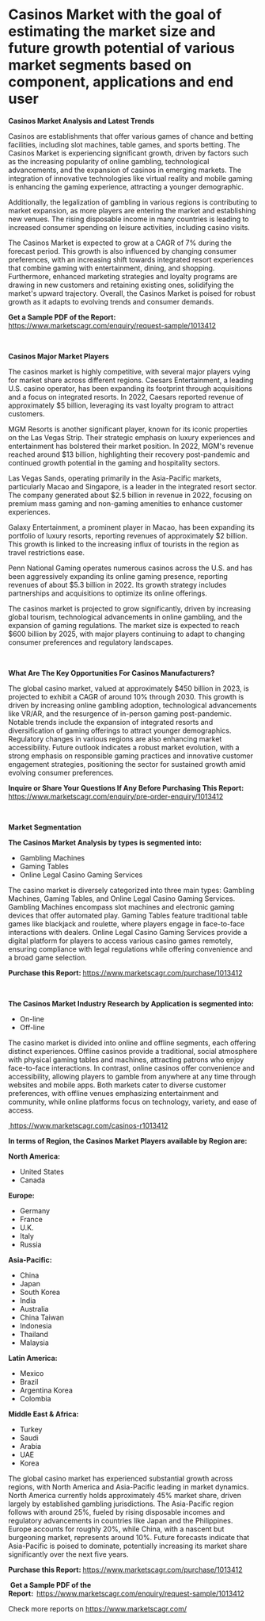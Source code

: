 <p><h1>Casinos Market with the goal of estimating the market size and future growth potential of various market segments based on component, applications and end user</h1></p><p><strong>Casinos Market Analysis and Latest Trends</strong></p>
<p><p>Casinos are establishments that offer various games of chance and betting facilities, including slot machines, table games, and sports betting. The Casinos Market is experiencing significant growth, driven by factors such as the increasing popularity of online gambling, technological advancements, and the expansion of casinos in emerging markets. The integration of innovative technologies like virtual reality and mobile gaming is enhancing the gaming experience, attracting a younger demographic.</p><p>Additionally, the legalization of gambling in various regions is contributing to market expansion, as more players are entering the market and establishing new venues. The rising disposable income in many countries is leading to increased consumer spending on leisure activities, including casino visits.</p><p>The Casinos Market is expected to grow at a CAGR of 7% during the forecast period. This growth is also influenced by changing consumer preferences, with an increasing shift towards integrated resort experiences that combine gaming with entertainment, dining, and shopping. Furthermore, enhanced marketing strategies and loyalty programs are drawing in new customers and retaining existing ones, solidifying the market's upward trajectory. Overall, the Casinos Market is poised for robust growth as it adapts to evolving trends and consumer demands.</p></p>
<p><strong>Get a Sample PDF of the Report:&nbsp;</strong> <a href="https://www.marketscagr.com/enquiry/request-sample/1013412?utm_campaign=2194&utm_medium=2&utm_source=Github&utm_content=ia&utm_term=06032025&utm_id=casinos">https://www.marketscagr.com/enquiry/request-sample/1013412</a></p>
<p>&nbsp;</p>
<p><strong>Casinos Major Market Players</strong></p>
<p><p>The casinos market is highly competitive, with several major players vying for market share across different regions. Caesars Entertainment, a leading U.S. casino operator, has been expanding its footprint through acquisitions and a focus on integrated resorts. In 2022, Caesars reported revenue of approximately $5 billion, leveraging its vast loyalty program to attract customers.</p><p>MGM Resorts is another significant player, known for its iconic properties on the Las Vegas Strip. Their strategic emphasis on luxury experiences and entertainment has bolstered their market position. In 2022, MGM's revenue reached around $13 billion, highlighting their recovery post-pandemic and continued growth potential in the gaming and hospitality sectors.</p><p>Las Vegas Sands, operating primarily in the Asia-Pacific markets, particularly Macao and Singapore, is a leader in the integrated resort sector. The company generated about $2.5 billion in revenue in 2022, focusing on premium mass gaming and non-gaming amenities to enhance customer experiences.</p><p>Galaxy Entertainment, a prominent player in Macao, has been expanding its portfolio of luxury resorts, reporting revenues of approximately $2 billion. This growth is linked to the increasing influx of tourists in the region as travel restrictions ease.</p><p>Penn National Gaming operates numerous casinos across the U.S. and has been aggressively expanding its online gaming presence, reporting revenues of about $5.3 billion in 2022. Its growth strategy includes partnerships and acquisitions to optimize its online offerings.</p><p>The casinos market is projected to grow significantly, driven by increasing global tourism, technological advancements in online gambling, and the expansion of gaming regulations. The market size is expected to reach $600 billion by 2025, with major players continuing to adapt to changing consumer preferences and regulatory landscapes.</p></p>
<p>&nbsp;</p>
<p><strong>What Are The Key Opportunities For Casinos Manufacturers?</strong></p>
<p><p>The global casino market, valued at approximately $450 billion in 2023, is projected to exhibit a CAGR of around 10% through 2030. This growth is driven by increasing online gambling adoption, technological advancements like VR/AR, and the resurgence of in-person gaming post-pandemic. Notable trends include the expansion of integrated resorts and diversification of gaming offerings to attract younger demographics. Regulatory changes in various regions are also enhancing market accessibility. Future outlook indicates a robust market evolution, with a strong emphasis on responsible gaming practices and innovative customer engagement strategies, positioning the sector for sustained growth amid evolving consumer preferences.</p></p>
<p><strong>Inquire or Share Your Questions If Any Before Purchasing This Report:</strong> <a href="https://www.marketscagr.com/enquiry/pre-order-enquiry/1013412?utm_campaign=2194&utm_medium=2&utm_source=Github&utm_content=ia&utm_term=06032025&utm_id=casinos">https://www.marketscagr.com/enquiry/pre-order-enquiry/1013412</a></p>
<p>&nbsp;</p>
<p><strong>Market Segmentation</strong></p>
<p><strong>The Casinos Market Analysis by types is segmented into:</strong></p>
<p><ul><li>Gambling Machines</li><li>Gaming Tables</li><li>Online Legal Casino Gaming Services</li></ul></p>
<p><p>The casino market is diversely categorized into three main types: Gambling Machines, Gaming Tables, and Online Legal Casino Gaming Services. Gambling Machines encompass slot machines and electronic gaming devices that offer automated play. Gaming Tables feature traditional table games like blackjack and roulette, where players engage in face-to-face interactions with dealers. Online Legal Casino Gaming Services provide a digital platform for players to access various casino games remotely, ensuring compliance with legal regulations while offering convenience and a broad game selection.</p></p>
<p><strong>Purchase this Report:&nbsp;</strong><a href="https://www.marketscagr.com/purchase/1013412?utm_campaign=2194&utm_medium=2&utm_source=Github&utm_content=ia&utm_term=06032025&utm_id=casinos">https://www.marketscagr.com/purchase/1013412</a></p>
<p>&nbsp;</p>
<p><strong>The Casinos Market Industry Research by Application is segmented into:</strong></p>
<p><ul><li>On-line</li><li>Off-line</li></ul></p>
<p><p>The casino market is divided into online and offline segments, each offering distinct experiences. Offline casinos provide a traditional, social atmosphere with physical gaming tables and machines, attracting patrons who enjoy face-to-face interactions. In contrast, online casinos offer convenience and accessibility, allowing players to gamble from anywhere at any time through websites and mobile apps. Both markets cater to diverse customer preferences, with offline venues emphasizing entertainment and community, while online platforms focus on technology, variety, and ease of access.</p></p>
<p><a href="https://www.marketscagr.com/casinos-r1013412?utm_campaign=2194&utm_medium=2&utm_source=Github&utm_content=ia&utm_term=06032025&utm_id=casinos">&nbsp;https://www.marketscagr.com/casinos-r1013412</a></p>
<p><strong>In terms of Region, the Casinos Market Players available by Region are:</strong></p>
<p>
    <p> <strong> North America: </strong>
        <ul>
            <li>United States</li>
            <li>Canada</li>
        </ul>
        </p> 
    <p> <strong> Europe: </strong>
        <ul>
            <li>Germany</li>
            <li>France</li>
            <li>U.K.</li>
            <li>Italy</li>
            <li>Russia</li>
        </ul>
        </p> 
    <p> <strong> Asia-Pacific: </strong>
        <ul>
            <li>China</li>
            <li>Japan</li>
            <li>South Korea</li>
            <li>India</li>
            <li>Australia</li>
            <li>China Taiwan</li>
            <li>Indonesia</li>
            <li>Thailand</li>
            <li>Malaysia</li>
        </ul>
        </p> 
    <p> <strong> Latin America: </strong>
        <ul>
            <li>Mexico</li>
            <li>Brazil</li>
            <li>Argentina Korea</li>
            <li>Colombia</li>
        </ul>
        </p> 
    <p> <strong> Middle East & Africa: </strong>
        <ul>
            <li>Turkey</li>
            <li>Saudi</li>
            <li>Arabia</li>
            <li>UAE</li>
            <li>Korea</li>
        </ul>
    </p>
    </p>
<p><p>The global casino market has experienced substantial growth across regions, with North America and Asia-Pacific leading in market dynamics. North America currently holds approximately 45% market share, driven largely by established gambling jurisdictions. The Asia-Pacific region follows with around 25%, fueled by rising disposable incomes and regulatory advancements in countries like Japan and the Philippines. Europe accounts for roughly 20%, while China, with a nascent but burgeoning market, represents around 10%. Future forecasts indicate that Asia-Pacific is poised to dominate, potentially increasing its market share significantly over the next five years.</p></p>
<p><strong>Purchase this Report: </strong><a href="https://www.marketscagr.com/purchase/1013412?utm_campaign=2194&utm_medium=2&utm_source=Github&utm_content=ia&utm_term=06032025&utm_id=casinos">https://www.marketscagr.com/purchase/1013412</a></p>
<p>&nbsp;<strong>Get a Sample PDF of the Report:&nbsp;&nbsp;</strong><a href="https://www.marketscagr.com/enquiry/request-sample/1013412?utm_campaign=2194&utm_medium=2&utm_source=Github&utm_content=ia&utm_term=06032025&utm_id=casinos">https://www.marketscagr.com/enquiry/request-sample/1013412</a></p>
<p><strong></strong></p>
<p>Check more reports on <a href="https://www.marketscagr.com/?utm_campaign=2194&utm_medium=2&utm_source=Github&utm_content=ia&utm_term=06032025&utm_id=casinos">https://www.marketscagr.com/</a></p>